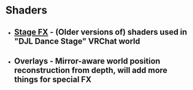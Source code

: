 # Shaders

* ## [Stage FX](StageFX) - (Older versions of) shaders used in "DJL Dance Stage" VRChat world
* ## Overlays - Mirror-aware world position reconstruction from depth, will add more things for special FX
